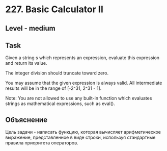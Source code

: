 # 227. Basic Calculator II


## Level - medium


## Task
Given a string s which represents an expression, evaluate this expression and return its value. 

The integer division should truncate toward zero.

You may assume that the given expression is always valid. 
All intermediate results will be in the range of [-2^31, 2^31 - 1].

Note: You are not allowed to use any built-in function which evaluates strings as mathematical expressions, 
such as eval().


## Объяснение
Цель задачи - написать функцию, которая вычисляет арифметическое выражение, представленное в виде строки, 
используя стандартные правила приоритета операторов.